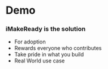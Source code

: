 # Demo

### iMakeReady is the solution
* For adoption
* Rewards everyone who contributes
* Take pride in what you build
* Real World use case


##### 
<img src="">

